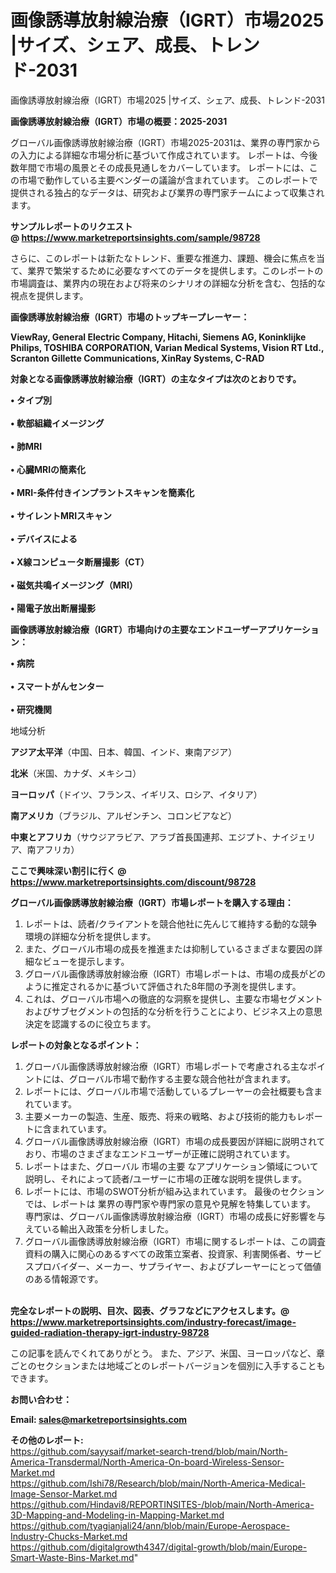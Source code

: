 # 画像誘導放射線治療（IGRT）市場2025 |サイズ、シェア、成長、トレンド-2031
画像誘導放射線治療（IGRT）市場2025 |サイズ、シェア、成長、トレンド-2031

<strong><b>画像誘導放射線治療（IGRT）市場の概要：2025-2031</b></strong>

グローバル画像誘導放射線治療（IGRT）市場2025-2031は、業界の専門家からの入力による詳細な市場分析に基づいて作成されています。 レポートは、今後数年間で市場の風景とその成長見通しをカバーしています。 レポートには、この市場で動作している主要ベンダーの議論が含まれています。 このレポートで提供される独占的なデータは、研究および業界の専門家チームによって収集されます。

<strong>サンプルレポートのリクエスト @ <a href=https://www.marketreportsinsights.com/sample/98728>https://www.marketreportsinsights.com/sample/98728</a></strong>

さらに、このレポートは新たなトレンド、重要な推進力、課題、機会に焦点を当て、業界で繁栄するために必要なすべてのデータを提供します。このレポートの市場調査は、業界内の現在および将来のシナリオの詳細な分析を含む、包括的な視点を提供します。

<strong>画像誘導放射線治療（IGRT）市場のトップキープレーヤー：</strong>

<strong>ViewRay, General Electric Company, Hitachi, Siemens AG, Koninklijke Philips, TOSHIBA CORPORATION, Varian Medical Systems, Vision RT Ltd., Scranton Gillette Communications, XinRay Systems, C-RAD</strong>

<strong><b>対象となる画像誘導放射線治療（IGRT）の主なタイプは次のとおりです。</b></strong>

<strong>• タイプ別<br><br>• 軟部組織イメージング<br><br>• 肺MRI<br><br>• 心臓MRIの簡素化<br><br>• MRI-条件付きインプラントスキャンを簡素化<br><br>• サイレントMRIスキャン<br><br>• デバイスによる<br><br>• X線コンピュータ断層撮影（CT）<br><br>• 磁気共鳴イメージング（MRI）<br><br>• 陽電子放出断層撮影</strong>

<strong><b>画像誘導放射線治療（IGRT）市場向けの主要なエンドユーザーアプリケーション：</b></strong>

<strong>• 病院<br><br>• スマートがんセンター<br><br>• 研究機関</strong>

 地域分析

<strong><b>アジア太平洋</b></strong>（中国、日本、韓国、インド、東南アジア）

<strong><b>北米</b></strong>（米国、カナダ、メキシコ）

<strong><b>ヨーロッパ</b></strong>（ドイツ、フランス、イギリス、ロシア、イタリア）

<strong><b>南アメリカ</b></strong>（ブラジル、アルゼンチン、コロンビアなど）

<strong><b>中東とアフリカ</b></strong>（サウジアラビア、アラブ首長国連邦、エジプト、ナイジェリア、南アフリカ）

<strong>ここで興味深い割引に行く @ <a href=https://www.marketreportsinsights.com/discount/98728>https://www.marketreportsinsights.com/discount/98728</a></strong>

<strong><b>グローバル画像誘導放射線治療（IGRT）市場レポートを購入する理由：</b></strong>
<ol>
  <li>レポートは、読者/クライアントを競合他社に先んじて維持する動的な競争環境の詳細な分析を提供します。</li>
  <li>また、グローバル市場の成長を推進または抑制しているさまざまな要因の詳細なビューを提示します。</li>
  <li>グローバル画像誘導放射線治療（IGRT）市場レポートは、市場の成長がどのように推定されるかに基づいて評価された8年間の予測を提供します。</li>
  <li>これは、グローバル市場への徹底的な洞察を提供し、主要な市場セグメントおよびサブセグメントの包括的な分析を行うことにより、ビジネス上の意思決定を認識するのに役立ちます。</li>
</ol>
<strong><b>レポートの対象となるポイント：</b></strong>
<ol>
  <li>グローバル画像誘導放射線治療（IGRT）市場レポートで考慮される主なポイントには、グローバル市場で動作する主要な競合他社が含まれます。</li>
  <li>レポートには、グローバル市場で活動しているプレーヤーの会社概要も含まれています。</li>
  <li>主要メーカーの製造、生産、販売、将来の戦略、および技術的能力もレポートに含まれています。</li>
  <li>グローバル画像誘導放射線治療（IGRT）市場の成長要因が詳細に説明されており、市場のさまざまなエンドユーザーが正確に説明されています。</li>
  <li>レポートはまた、グローバル 市場の主要 なアプリケーション領域について説明し、それによって読者/ユーザーに市場の正確な説明を提供します。</li>
  <li>レポートには、市場のSWOT分析が組み込まれています。 最後のセクションでは、レポートは 業界の専門家や専門家の意見や見解を特集しています。 専門家は、グローバル画像誘導放射線治療（IGRT）市場の成長に好影響を与えている輸出入政策を分析しました。</li>
  <li>グローバル画像誘導放射線治療（IGRT）市場に関するレポートは、この調査資料の購入に関心のあるすべての政策立案者、投資家、利害関係者、サービスプロバイダー、メーカー、サプライヤー、およびプレーヤーにとって価値のある情報源です。</li>
</ol><br>
<strong>完全なレポートの説明、目次、図表、グラフなどにアクセスします。@ <a href=https://www.marketreportsinsights.com/industry-forecast/image-guided-radiation-therapy-igrt-industry-98728>https://www.marketreportsinsights.com/industry-forecast/image-guided-radiation-therapy-igrt-industry-98728</a></strong>

この記事を読んでくれてありがとう。 また、アジア、米国、ヨーロッパなど、章ごとのセクションまたは地域ごとのレポートバージョンを個別に入手することもできます。

<strong><b>お問い合わせ：</b></strong>

<strong>Email: </strong><a href=mailto:sales@marketreportsinsights.com><strong>sales@marketreportsinsights.com</strong></a>

<strong>その他のレポート:</strong>
<br>
<a href=https://github.com/sayysaif/market-search-trend/blob/main/North-America-Transdermal/North-America-On-board-Wireless-Sensor-Market.md>https://github.com/sayysaif/market-search-trend/blob/main/North-America-Transdermal/North-America-On-board-Wireless-Sensor-Market.md</a>
<br>
<a href=https://github.com/Ishi78/Research/blob/main/North-America-Medical-Image-Sensor-Market.md>https://github.com/Ishi78/Research/blob/main/North-America-Medical-Image-Sensor-Market.md</a>
<br>
<a href=https://github.com/Hindavi8/REPORTINSITES-/blob/main/North-America-3D-Mapping-and-Modeling-in-Mapping-Market.md>https://github.com/Hindavi8/REPORTINSITES-/blob/main/North-America-3D-Mapping-and-Modeling-in-Mapping-Market.md</a>
<br>
<a href=https://github.com/tyagianjali24/ann/blob/main/Europe-Aerospace-Industry-Chucks-Market.md>https://github.com/tyagianjali24/ann/blob/main/Europe-Aerospace-Industry-Chucks-Market.md</a>
<br>
<a href=https://github.com/digitalgrowth4347/digital-growth/blob/main/Europe-Smart-Waste-Bins-Market.md>https://github.com/digitalgrowth4347/digital-growth/blob/main/Europe-Smart-Waste-Bins-Market.md</a>"
